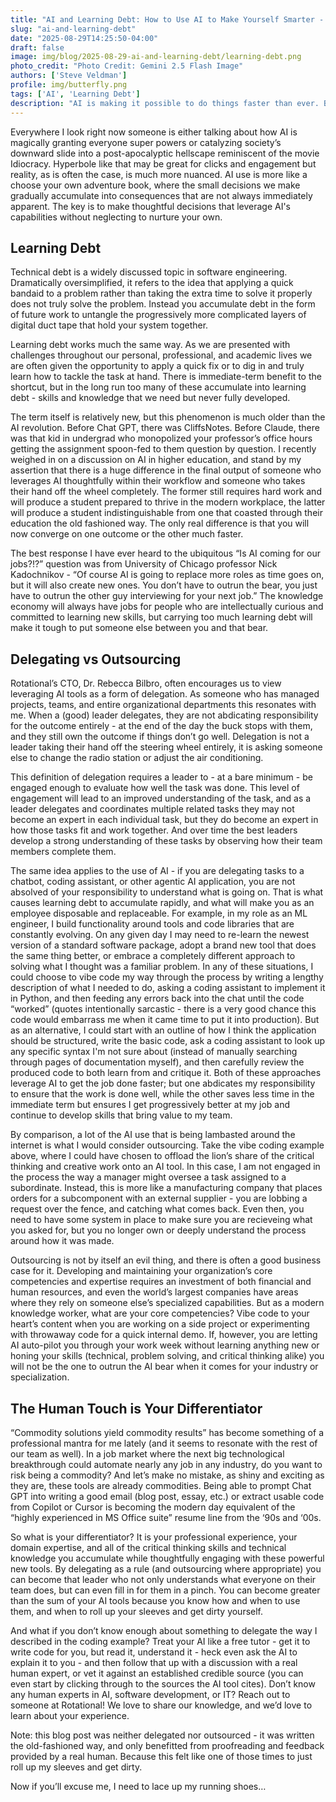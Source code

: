 ```yaml
---
title: "AI and Learning Debt: How to Use AI to Make Yourself Smarter - Not Dumber"
slug: "ai-and-learning-debt"
date: "2025-08-29T14:25:50-04:00"
draft: false
image: img/blog/2025-08-29-ai-and-learning-debt/learning-debt.png
photo_credit: "Photo Credit: Gemini 2.5 Flash Image"
authors: ['Steve Veldman']
profile: img/butterfly.png
tags: ['AI', 'Learning Debt']
description: "AI is making it possible to do things faster than ever. But do you really understand what you are doing? And are you missing out on opportunities to learn a grow?"
---
```


Everywhere I look right now someone is either talking about how AI is magically granting everyone super powers or catalyzing society’s downward slide into a post-apocalyptic hellscape reminiscent of the movie Idiocracy. Hyperbole like that may be great for clicks and engagement but reality, as is often the case, is much more nuanced. AI use is more like a choose your own adventure book, where the small decisions we make gradually accumulate into consequences that are not always immediately apparent. The key is to make thoughtful decisions that leverage AI's capabilities without neglecting to nurture your own.

<!--more-->

## Learning Debt

Technical debt is a widely discussed topic in software engineering. Dramatically oversimplified, it refers to the idea that applying a quick bandaid to a problem rather than taking the extra time to solve it properly does not truly solve the problem. Instead you accumulate debt in the form of future work to untangle the progressively more complicated layers of digital duct tape that hold your system together.

Learning debt works much the same way. As we are presented with challenges throughout our personal, professional, and academic lives we are often given the opportunity to apply a quick fix or to dig in and truly learn how to tackle the task at hand. There is immediate-term benefit to the shortcut, but in the long run too many of these accumulate into learning debt - skills and knowledge that we need but never fully developed.

The term itself is relatively new, but this phenomenon is much older than the AI revolution. Before Chat GPT, there was CliffsNotes. Before Claude, there was that kid in undergrad who monopolized your professor’s office hours getting the assignment spoon-fed to them question by question. I recently weighed in on a discussion on AI in higher education, and stand by my assertion that there is a huge difference in the final output of someone who leverages AI thoughtfully within their workflow and someone who takes their hand off the wheel completely. The former still requires hard work and will produce a student prepared to thrive in the modern workplace, the latter will produce a student indistinguishable from one that coasted through their education the old fashioned way. The only real difference is that you will now converge on one outcome or the other much faster.

The best response I have ever heard to the ubiquitous “Is AI coming for our jobs?!?” question was from University of Chicago professor  Nick Kadochnikov - “Of course AI is going to replace more roles as time goes on, but it will also create new ones. You don’t have to outrun the bear, you just have to outrun the other guy interviewing for your next job.” The knowledge economy will always have jobs for people who are intellectually curious and committed to learning new skills, but carrying too much learning debt will make it tough to put someone else between you and that bear.

## Delegating vs Outsourcing

Rotational’s CTO, Dr. Rebecca Bilbro, often encourages us to view leveraging AI tools as a form of delegation. As someone who has managed projects, teams, and entire organizational departments this resonates with me. When a (good) leader delegates, they are not abdicating responsibility for the outcome entirely - at the end of the day the buck stops with them, and they still own the outcome if things don’t go well. Delegation is not a leader taking their hand off the steering wheel entirely, it is asking someone else to change the radio station or adjust the air conditioning.

This definition of delegation requires a leader to - at a bare minimum - be engaged enough to evaluate how well the task was done. This level of engagement will lead to an improved understanding of the task, and as a leader delegates and coordinates multiple related tasks they may not become an expert in each individual task, but they do become an expert in how those tasks fit and work together. And over time the best leaders develop a strong understanding of these tasks by observing how their team members complete them.

The same idea applies to the use of AI - if you are delegating tasks to a chatbot, coding assistant, or other agentic AI application, you are not absolved of your responsibility to understand what is going on. That is what causes learning debt to accumulate rapidly, and what will make you as an employee disposable and replaceable. For example, in my role as an ML engineer, I build functionality around tools and code libraries that are constantly evolving. On any given day I may need to re-learn the newest version of a standard software package, adopt a brand new tool that does the same thing better, or embrace a completely different approach to solving what I thought was a familiar problem. In any of these situations, I could choose to vibe code my way through the process by writing a lengthy description of what I needed to do, asking a coding assistant to implement it in Python, and then feeding any errors back into the chat until the code “worked” (quotes intentionally sarcastic -  there is a very good chance this code would embarrass me when it came time to put it into production). But as an alternative, I could start with an outline of how I think the application should be structured, write the basic code, ask a coding assistant to look up any specific syntax I'm not sure about (instead of manually searching through pages of documentation myself), and then carefully review the produced code to both learn from and critique it. Both of these approaches leverage AI to get the job done faster; but one abdicates my responsibility to ensure that the work is done well, while the other saves less time in the immediate term but ensures I get progressively better at my job and continue to develop skills that bring value to my team.

By comparison, a lot of the AI use that is being lambasted around the internet is what I would consider outsourcing. Take the vibe coding example above, where I could have chosen to offload the lion’s share of the critical thinking and creative work onto an AI tool. In this case, I am not engaged in the process the way a manager might oversee a task assigned to a subordinate. Instead, this is more like a manufacturing company that places orders for a subcomponent with an external supplier - you are lobbing a request over the fence, and catching what comes back. Even then, you need to have some system in place to make sure you are recieveing what you asked for, but you no longer own or deeply understand the process around how it was made.

Outsourcing is not by itself an evil thing, and there is often a good business case for it. Developing and maintaining your organization’s core competencies and expertise requires an investment of both financial and human resources, and even the world’s largest companies have areas where they rely on someone else’s specialized capabilities. But as a modern knowledge worker, what are your core competencies? Vibe code to your heart’s content when you are working on a side project or experimenting with throwaway code for a quick internal demo. If, however, you are letting AI auto-pilot you through your work week without learning anything new or honing your skills (technical, problem solving, and critical thinking alike) you will not be the one to outrun the AI bear when it comes for your industry or specialization.

## The Human Touch is Your Differentiator

“Commodity solutions yield commodity results” has become something of a professional mantra for me lately (and it seems to resonate with the rest of our team as well). In a job market where the next big technological breakthrough could automate nearly any job in any industry, do you want to risk being a commodity? And let’s make no mistake, as shiny and exciting as they are, these tools are already commodities. Being able to prompt Chat GPT into writing a good email (blog post, essay, etc.) or extract usable code from Copilot or Cursor is becoming the modern day equivalent of the “highly experienced in MS Office suite” resume line from the ‘90s and ‘00s.

So what is your differentiator? It is your professional experience, your domain expertise, and all of the critical thinking skills and technical knowledge you accumulate while thoughtfully engaging with these powerful new tools. By delegating as a rule (and outsourcing where appropriate) you can become that leader who not only understands what everyone on their team does, but can even fill in for them in a pinch. You can become greater than the sum of your AI tools because you know how and when to use them, and when to roll up your sleeves and get dirty yourself.

And what if you don’t know enough about something to delegate the way I described in the coding example? Treat your AI like a free tutor - get it to write code for you, but read it, understand it - heck even ask the AI to explain it to you - and then follow that up with a discussion with a real human expert, or vet it against an established credible source (you can even start by clicking through to the sources the AI tool cites). Don’t know any human experts in AI, software development, or IT? Reach out to someone at Rotational! We love to share our knowledge, and we’d love to learn about your experience.

Note: this blog post was neither delegated nor outsourced - it was written the old-fashioned way, and only benefitted from proofreading and feedback provided by a real human. Because this felt like one of those times to just roll up my sleeves and get dirty.

Now if you’ll excuse me, I need to lace up my running shoes…
